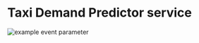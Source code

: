 # Taxi Demand Predictor service








![example event parameter](https://github.com/mcamara-aneo/taxi_demand_predictor/actions/workflows/feature_pipeline.yaml/badge.svg?event=push)
